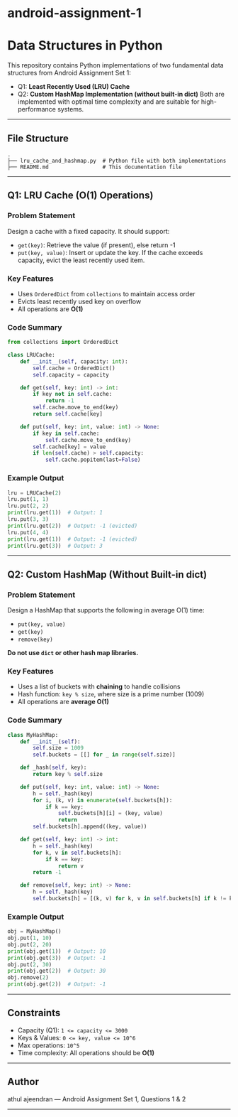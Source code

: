 # android-assignment-1

#  Data Structures in Python

This repository contains Python implementations of two fundamental data structures from Android Assignment Set 1:

- Q1: **Least Recently Used (LRU) Cache**
- Q2: **Custom HashMap Implementation (without built-in dict)**
Both are implemented with optimal time complexity and are suitable for high-performance systems.

---

## File Structure

```
.
├── lru_cache_and_hashmap.py  # Python file with both implementations
├── README.md                 # This documentation file
```

---

##  Q1: LRU Cache (O(1) Operations)

###  Problem Statement

Design a cache with a fixed capacity. It should support:

- `get(key)`: Retrieve the value (if present), else return -1
- `put(key, value)`: Insert or update the key. If the cache exceeds capacity, evict the least recently used item.

###  Key Features

- Uses `OrderedDict` from `collections` to maintain access order
- Evicts least recently used key on overflow
- All operations are **O(1)**

###  Code Summary

```python
from collections import OrderedDict

class LRUCache:
    def __init__(self, capacity: int):
        self.cache = OrderedDict()
        self.capacity = capacity

    def get(self, key: int) -> int:
        if key not in self.cache:
            return -1
        self.cache.move_to_end(key)
        return self.cache[key]

    def put(self, key: int, value: int) -> None:
        if key in self.cache:
            self.cache.move_to_end(key)
        self.cache[key] = value
        if len(self.cache) > self.capacity:
            self.cache.popitem(last=False)
```

###  Example Output

```python
lru = LRUCache(2)
lru.put(1, 1)
lru.put(2, 2)
print(lru.get(1))  # Output: 1
lru.put(3, 3)
print(lru.get(2))  # Output: -1 (evicted)
lru.put(4, 4)
print(lru.get(1))  # Output: -1 (evicted)
print(lru.get(3))  # Output: 3
```

---

##  Q2: Custom HashMap (Without Built-in dict)

###  Problem Statement

Design a HashMap that supports the following in average O(1) time:

- `put(key, value)`
- `get(key)`
- `remove(key)`

**Do not use `dict` or other hash map libraries.**

###  Key Features

- Uses a list of buckets with **chaining** to handle collisions
- Hash function: `key % size`, where size is a prime number (1009)
- All operations are **average O(1)**

###  Code Summary

```python
class MyHashMap:
    def __init__(self):
        self.size = 1009
        self.buckets = [[] for _ in range(self.size)]

    def _hash(self, key):
        return key % self.size

    def put(self, key: int, value: int) -> None:
        h = self._hash(key)
        for i, (k, v) in enumerate(self.buckets[h]):
            if k == key:
                self.buckets[h][i] = (key, value)
                return
        self.buckets[h].append((key, value))

    def get(self, key: int) -> int:
        h = self._hash(key)
        for k, v in self.buckets[h]:
            if k == key:
                return v
        return -1

    def remove(self, key: int) -> None:
        h = self._hash(key)
        self.buckets[h] = [(k, v) for k, v in self.buckets[h] if k != key]
```

###  Example Output

```python
obj = MyHashMap()
obj.put(1, 10)
obj.put(2, 20)
print(obj.get(1))  # Output: 10
print(obj.get(3))  # Output: -1
obj.put(2, 30)
print(obj.get(2))  # Output: 30
obj.remove(2)
print(obj.get(2))  # Output: -1
```

---

##  Constraints

- Capacity (Q1): `1 <= capacity <= 3000`
- Keys & Values: `0 <= key, value <= 10^6`
- Max operations: `10^5`
- Time complexity: All operations should be **O(1)**

---

##  Author

athul ajeendran — Android Assignment Set 1, Questions 1 & 2

---



